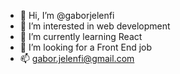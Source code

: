 - 👋 Hi, I’m @gaborjelenfi
- 👀 I’m interested in web development
- 🌱 I’m currently learning React
- 💞️ I’m looking for a  Front End job
- 📫 gabor.jelenfi@gmail.com

<!---
gaborjelenfi/gaborjelenfi is a ✨ special ✨ repository because its `README.md` (this file) appears on your GitHub profile.
You can click the Preview link to take a look at your changes.
--->
